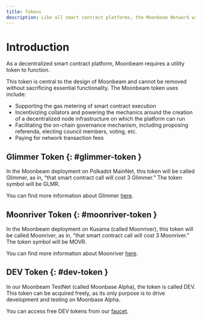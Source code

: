 ```yaml
---
title: Tokens
description: Like all smart contract platforms, the Moonbeam Network will require a utility token to function, which is called Glimmer (GLMR) for Polkadot, and Moonriver (MOVR) for Kusama.
---
```


# Introduction

As a decentralized smart contract platform, Moonbeam requires a utility token to function.  

This token is central to the design of Moonbeam and cannot be removed without sacrificing essential functionality. The Moonbeam token uses include:

 - Supporting the gas metering of smart contract execution
 - Incentivizing collators and powering the mechanics around the creation of a decentralized node infrastructure on which the platform can run
 - Facilitating the on-chain governance mechanism, including proposing referenda, electing council members, voting, etc.
 - Paying for network transaction fees

## Glimmer Token {: #glimmer-token } 

In the Moonbeam deployment on Polkadot MainNet, this token will be called Glimmer, as in, “that smart contract call will cost 3 Glimmer.”  The token symbol will be GLMR.

You can find more information about Glimmer [here](https://moonbeam.foundation/glimmer-token/).

## Moonriver Token {: #moonriver-token } 

In the Moonbeam deployment on Kusama (called Moonriver), this token will be called Moonriver, as in, “that smart contract call will cost 3 Moonriver.”  The token symbol will be MOVR.

You can find more information about Moonriver [here](https://moonbeam.foundation/moonriver-token/).

## DEV Token {: #dev-token } 

In our Moonbeam TestNet (called Moonbase Alpha), the token is called DEV. This token can be acquired freely, as its only purpose is to drive development and testing on Moonbase Alpha.

You can access free DEV tokens from our [faucet](/getting-started/moonbase/faucet/).
